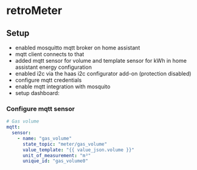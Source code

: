 # retroMeter

## Setup
- enabled mosquitto mqtt broker on home assistant
- mqtt client connects to that
- added mqtt sensor for volume and template sensor for kWh in home assistant energy configuration
- enabled i2c via the haas i2c configurator add-on (protection disabled)
- configure mqtt credentials
- enable mqtt integration with mosquito
- setup dashboard:

### Configure mqtt sensor
```yaml 
# Gas volume
mqtt:
  sensor:
    - name: "gas_volume"
      state_topic: "meter/gas_volume"
      value_template: "{{ value_json.volume }}"
      unit_of_measurement: "m³"
      unique_id: "gas_volume0"
```